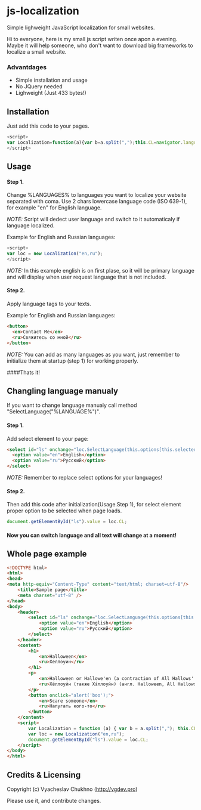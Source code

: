 # js-localization
Simple lighweight JavaScript localization for small websites.

Hi to everyone, here is my small js script writen once apon a evening. Maybe it will help someone, who don't want to download big frameworks to localize a small website. 

### Advantdages
* Simple installation and usage
* No JQuery needed
* Lighweight (Just 433 bytes!)


## Installation

Just add this code to your pages.

```javascript
<script>
var Localization=function(a){var b=a.split(",");this.CL=navigator.language||navigator.userLanguage,this.CL.includes("-")&&(this.CL=this.CL.charAt(0)+this.CL.charAt(1)),this.SelectLanguage=function(a){b.includes(a)?(b.forEach(function(b){Array.from(document.getElementsByTagName(b)).forEach(function(c){b==a?c.style.display="inline-block":c.style.display="none"})}),this.CL=a):this.SelectLanguage(b[0])},this.SelectLanguage(this.CL)};
</script>
```

## Usage

#### Step 1. 
Change %LANGUAGES% to languages you want to localize your website separated with coma. Use 2 chars lowercase language code (ISO 639-1), for example "en" for English language.

*NOTE:* Script will dedect user language and switch to it automaticaly if language localized.

Example for English and Russian languages:
```javascript
<script>
var loc = new Localization("en,ru");
</script>
```

*NOTE:* In this example english is on first plase, so it will be primary language and will display when user request language that is not included.

#### Step 2. 
Apply language tags to your texts.

Example for English and Russian languages:
```html
<button>
  <en>Contact Me</en>
  <ru>Свяжитесь со мной</ru>
</button>
```

*NOTE:* You can add as many languages as you want, just remember to initialize them at startup (step 1) for working properly.

####Thats it!

## Changling language manualy

If you want to change language manualy call method "SelectLanguage("%LANGUAGE%")".

#### Step 1. 
Add select element to your page:

```html
<select id="ls" onchange="loc.SelectLanguage(this.options[this.selectedIndex].value)">
  <option value="en">English</option>
  <option value="ru">Русский</option>
</select>
```

*NOTE:* Remember to replace select options for your languages!

#### Step 2. 
Then add this code after initialization(Usage.Step 1), for select element proper option to be selected when page loads.

```javascript
document.getElementById("ls").value = loc.CL;
```

#### Now you can switch language and all text will change at a moment!

## Whole page example

```html
<!DOCTYPE html>
<html>
<head>
<meta http-equiv="Content-Type" content="text/html; charset=utf-8"/>
    <title>Sample page</title>
	<meta charset="utf-8" />
</head>
<body>
    <header>
        <select id="ls" onchange="loc.SelectLanguage(this.options[this.selectedIndex].value)">
            <option value="en">English</option>
            <option value="ru">Русский</option>
        </select>
    </header>
    <content>
        <h1>
            <en>Halloween</en>
            <ru>Хеллоуин</ru>
        </h1>
        <p>
            <en>Halloween or Hallowe'en (a contraction of All Hallows' Evening), also known as Allhalloween, All Hallows' Eve, or All Saints' Eve, is a celebration observed in a number of countries on 31 October, the eve of the Western Christian feast of All Hallows' Day. </en>
            <ru>Хе́ллоуи́н (также Хэ́ллоуи́н) (англ. Halloween, All Hallows' Eve или All Saints' Eve) — современный праздник, восходящий к традициям древних кельтов Ирландии и Шотландии, история которого началась на территории современных Великобритании и Северной Ирландии. </ru>
        </p>
        <button onclick="alert('boo');">
            <en>Scare someone</en>
            <ru>Напугать кого-то</ru>
        </button>
    </content>
    <script>
        var Localization = function (a) { var b = a.split(","); this.CL = navigator.language || navigator.userLanguage, this.CL.includes("-") && (this.CL = this.CL.charAt(0) + this.CL.charAt(1)), this.SelectLanguage = function (a) { b.includes(a) ? (b.forEach(function (b) { Array.from(document.getElementsByTagName(b)).forEach(function (c) { b == a ? c.style.display = "inline-block" : c.style.display = "none" }) }), this.CL = a) : this.SelectLanguage(b[0]) }, this.SelectLanguage(this.CL) };
        var loc = new Localization("en,ru");
        document.getElementById("ls").value = loc.CL;
    </script>
</body>
</html>
```
## Credits & Licensing

Copyright (c) Vyacheslav Chukhno (http://vgdev.pro)

Please use it, and contribute changes.

